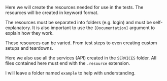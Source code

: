 Here we will create the resources needed for use in the tests. The resources will be created in keyword format.

The resources must be separated into folders (e.g. login) and must be self-explanatory. It is also important to use the `[Documentation]` argument to explain how they work.

These resources can be varied. From test steps to even creating custom setups and teardowns.

Here we also use all the services (API) created in the `SERVICES` folder.
All files contained here must end with the `.resource` extension.

I will leave a folder named `example` to help with understanding.
